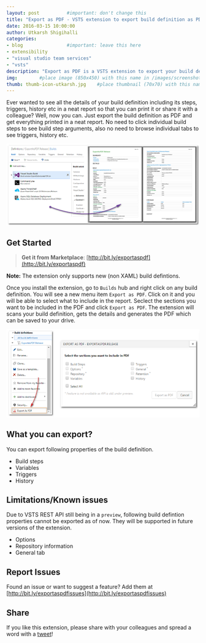 ```yaml
---
layout: post          #important: don't change this
title: "Export as PDF - VSTS extension to export build definition as PDF"
date: 2016-03-15 10:00:00 
author: Utkarsh Shigihalli
categories:
- blog                #important: leave this here
- extensibility
- "visual studio team services"
- "vsts"
description: "Export as PDF is a VSTS extension to export your build definition as PDF."
img:        #place image (850x450) with this name in /images/screenshots
thumb: thumb-icon-utkarsh.jpg    #place thumbnail (70x70) with this name in /images/screenshots/thumbs/
---
```

Ever wanted to see all the details of your build definition including its steps, triggers, history etc in a neat report so that you can print it or share it with a colleague? Well, now you can. Just export the build definition as PDF and get everything printed in a neat report. No need to click individual build steps to see build step arguments, also no need to browse individual tabs to see triggers, history etc.
<!--more-->

![Report](/images/screenshots/utkarsh/build2pdf.png)

## Get Started

> **Get it from Marketplace**: [http://bit.ly/exportaspdf](http://bit.ly/exportaspdf)

**Note:** The extension only supports new (non XAML) build defintions.

Once you install the extension, go to `Builds` hub and right click on any build definition. You will see a new menu item `Export as PDF`. Click on it and you will be able to select what to include in the report. Seclect the sections you want to be included in the PDF and click `Export as PDF`. The extension will scans your build definition, gets the details and generates the PDF which can be saved to your drive.

![Menu](/images/screenshots/utkarsh/menu_options.png)

## What you can export?
You can export following properties of the build definition.

- Build steps
- Variables
- Triggers
- History

## Limitations/Known issues
Due to VSTS REST API still being in a `preview`, following build defintion properties cannot be exported as of now. They will be supported in future versions of the extension.

- Options
- Repository information
- General tab

## Report Issues
Found an issue or want to suggest a feature? Add them at [http://bit.ly/exportaspdfissues](http://bit.ly/exportaspdfissues)

## Share
If you like this extension, please share with your colleagues and spread a word with a [tweet](http://twitter.com/home/?status=http%3A%2F%2Fbit.ly%2Fexportaspdf%20-%20Check%20this%20out!%20This%20%23vsts%20%23extension%20by%20%40onlyutkarsh%20exports%20ur%20build%20definition%20into%20a%20nice%20printable%20PDF%20report)!
